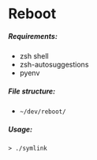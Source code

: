 # Reboot

##### Requirements:
- zsh shell
- zsh-autosuggestions
- pyenv
##### File structure:
- `~/dev/reboot/`

##### Usage:
`> ./symlink`